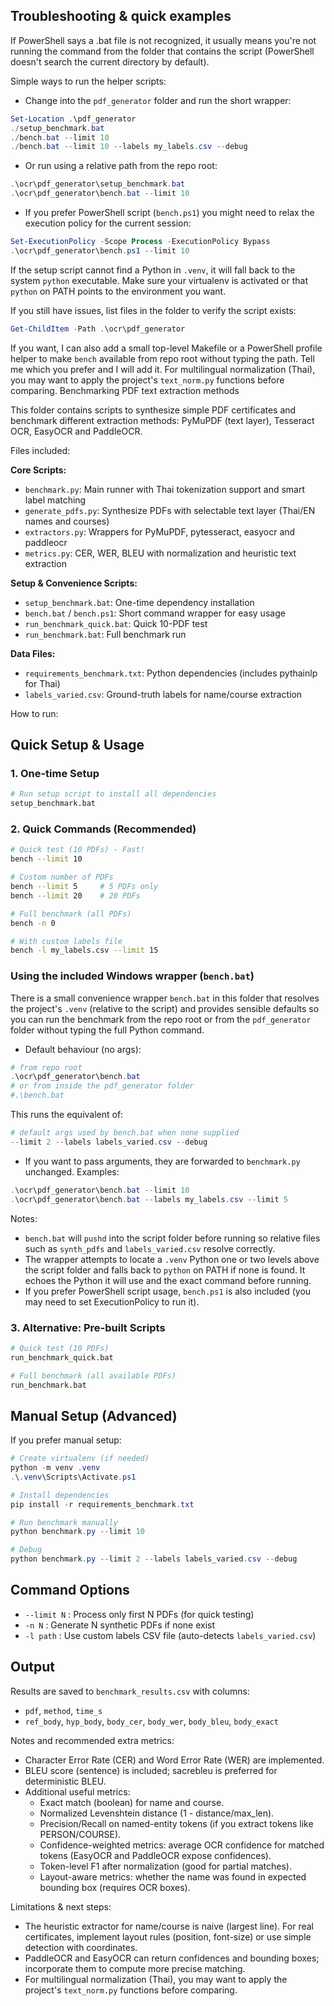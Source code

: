 ## Troubleshooting & quick examples

If PowerShell says a .bat file is not recognized, it usually means you're not running the command from the folder that contains the script (PowerShell doesn't search the current directory by default).

Simple ways to run the helper scripts:

- Change into the `pdf_generator` folder and run the short wrapper:

```powershell
Set-Location .\pdf_generator
./setup_benchmark.bat
./bench.bat --limit 10
./bench.bat --limit 10 --labels my_labels.csv --debug
```

- Or run using a relative path from the repo root:

```powershell
.\ocr\pdf_generator\setup_benchmark.bat
.\ocr\pdf_generator\bench.bat --limit 10
```

- If you prefer PowerShell script (`bench.ps1`) you might need to relax the execution policy for the current session:

```powershell
Set-ExecutionPolicy -Scope Process -ExecutionPolicy Bypass
.\ocr\pdf_generator\bench.ps1 --limit 10
```

If the setup script cannot find a Python in `.venv`, it will fall back to the system `python` executable. Make sure your virtualenv is activated or that `python` on PATH points to the environment you want.

If you still have issues, list files in the folder to verify the script exists:

```powershell
Get-ChildItem -Path .\ocr\pdf_generator
```

If you want, I can also add a small top-level Makefile or a PowerShell profile helper to make `bench` available from repo root without typing the path. Tell me which you prefer and I will add it.
For multilingual normalization (Thai), you may want to apply the project's `text_norm.py` functions before comparing.
Benchmarking PDF text extraction methods

This folder contains scripts to synthesize simple PDF certificates and benchmark different extraction methods: PyMuPDF (text layer), Tesseract OCR, EasyOCR and PaddleOCR.

Files included:

**Core Scripts:**

- `benchmark.py`: Main runner with Thai tokenization support and smart label matching
- `generate_pdfs.py`: Synthesize PDFs with selectable text layer (Thai/EN names and courses)
- `extractors.py`: Wrappers for PyMuPDF, pytesseract, easyocr and paddleocr
- `metrics.py`: CER, WER, BLEU with normalization and heuristic text extraction

**Setup & Convenience Scripts:**

- `setup_benchmark.bat`: One-time dependency installation
- `bench.bat` / `bench.ps1`: Short command wrapper for easy usage
- `run_benchmark_quick.bat`: Quick 10-PDF test
- `run_benchmark.bat`: Full benchmark run

**Data Files:**

- `requirements_benchmark.txt`: Python dependencies (includes pythainlp for Thai)
- `labels_varied.csv`: Ground-truth labels for name/course extraction

How to run:

## Quick Setup & Usage

### 1. One-time Setup

```bash
# Run setup script to install all dependencies
setup_benchmark.bat
```

### 2. Quick Commands (Recommended)

```bash
# Quick test (10 PDFs) - Fast!
bench --limit 10

# Custom number of PDFs
bench --limit 5     # 5 PDFs only
bench --limit 20    # 20 PDFs

# Full benchmark (all PDFs)
bench -n 0

# With custom labels file
bench -l my_labels.csv --limit 15
```

### Using the included Windows wrapper (`bench.bat`)

There is a small convenience wrapper `bench.bat` in this folder that resolves the project's `.venv` (relative to the script) and provides sensible defaults so you can run the benchmark from the repo root or from the `pdf_generator` folder without typing the full Python command.

- Default behaviour (no args):

```powershell
# from repo root
.\ocr\pdf_generator\bench.bat
# or from inside the pdf_generator folder
#.\bench.bat
```

This runs the equivalent of:

```powershell
# default args used by bench.bat when none supplied
--limit 2 --labels labels_varied.csv --debug
```

- If you want to pass arguments, they are forwarded to `benchmark.py` unchanged. Examples:

```powershell
.\ocr\pdf_generator\bench.bat --limit 10
.\ocr\pdf_generator\bench.bat --labels my_labels.csv --limit 5
```

Notes:

- `bench.bat` will `pushd` into the script folder before running so relative files such as `synth_pdfs` and `labels_varied.csv` resolve correctly.
- The wrapper attempts to locate a `.venv` Python one or two levels above the script folder and falls back to `python` on PATH if none is found. It echoes the Python it will use and the exact command before running.
- If you prefer PowerShell script usage, `bench.ps1` is also included (you may need to set ExecutionPolicy to run it).

### 3. Alternative: Pre-built Scripts

```bash
# Quick test (10 PDFs)
run_benchmark_quick.bat

# Full benchmark (all available PDFs)
run_benchmark.bat
```

## Manual Setup (Advanced)

If you prefer manual setup:

```powershell
# Create virtualenv (if needed)
python -m venv .venv
.\.venv\Scripts\Activate.ps1

# Install dependencies
pip install -r requirements_benchmark.txt

# Run benchmark manually
python benchmark.py --limit 10

# Debug
python benchmark.py --limit 2 --labels labels_varied.csv --debug
```

## Command Options

- `--limit N` : Process only first N PDFs (for quick testing)
- `-n N` : Generate N synthetic PDFs if none exist
- `-l path` : Use custom labels CSV file (auto-detects `labels_varied.csv`)

## Output

Results are saved to `benchmark_results.csv` with columns:

- `pdf`, `method`, `time_s`
- `ref_body`, `hyp_body`, `body_cer`, `body_wer`, `body_bleu`, `body_exact`

Notes and recommended extra metrics:

- Character Error Rate (CER) and Word Error Rate (WER) are implemented.
- BLEU score (sentence) is included; sacrebleu is preferred for deterministic BLEU.
- Additional useful metrics:
  - Exact match (boolean) for name and course.
  - Normalized Levenshtein distance (1 - distance/max_len).
  - Precision/Recall on named-entity tokens (if you extract tokens like PERSON/COURSE).
  - Confidence-weighted metrics: average OCR confidence for matched tokens (EasyOCR and PaddleOCR expose confidences).
  - Token-level F1 after normalization (good for partial matches).
  - Layout-aware metrics: whether the name was found in expected bounding box (requires OCR boxes).

Limitations & next steps:

- The heuristic extractor for name/course is naive (largest line). For real certificates, implement layout rules (position, font-size) or use simple detection with coordinates.
- PaddleOCR and EasyOCR can return confidences and bounding boxes; incorporate them to compute more precise matching.
- For multilingual normalization (Thai), you may want to apply the project's `text_norm.py` functions before comparing.
